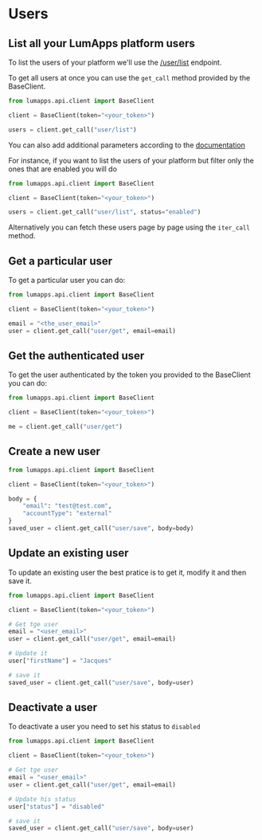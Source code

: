 # Users

## List all your LumApps platform users

To list the users of your platform we'll use the [/user/list]() endpoint.

To get all users at once you can use the `get_call` method provided by the BaseClient.

```python
from lumapps.api.client import BaseClient

client = BaseClient(token="<your_token>")

users = client.get_call("user/list")
```

You can also add additional parameters according to the [documentation](https://apiv1.lumapps.com/#operation/User/List)

For instance, if you want to list the users of your platform but filter only the ones that are enabled you will do

```python
from lumapps.api.client import BaseClient

client = BaseClient(token="<your_token>")

users = client.get_call("user/list", status="enabled")
```
Alternatively you can fetch these users page by page using the `iter_call` method.

## Get a particular user

To get a particular user you can do:

```python
from lumapps.api.client import BaseClient

client = BaseClient(token="<your_token>")

email = "<the_user_email>"
user = client.get_call("user/get", email=email)
```

## Get the authenticated user

To get the user authenticated by the token you provided to the BaseClient you can do:

```python
from lumapps.api.client import BaseClient

client = BaseClient(token="<your_token>")

me = client.get_call("user/get")
```

## Create a new user

```python
from lumapps.api.client import BaseClient

client = BaseClient(token="<your_token>")

body = {
    "email": "test@test.com",
    "accountType": "external"
}
saved_user = client.get_call("user/save", body=body)
```

## Update an existing user

To update an existing user the best pratice is to get it, modify it and then save it.

```python
from lumapps.api.client import BaseClient

client = BaseClient(token="<your_token>")

# Get tge user
email = "<user_email>"
user = client.get_call("user/get", email=email)

# Update it
user["firstName"] = "Jacques"

# save it
saved_user = client.get_call("user/save", body=user)
```

## Deactivate a user

To deactivate a user you need to set his status to `disabled`

```python
from lumapps.api.client import BaseClient

client = BaseClient(token="<your_token>")

# Get tge user
email = "<user_email>"
user = client.get_call("user/get", email=email)

# Update his status
user["status"] = "disabled"

# save it
saved_user = client.get_call("user/save", body=user)
```